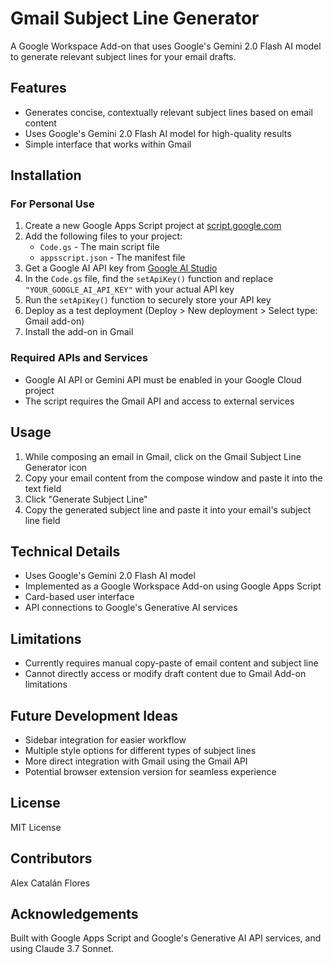 # Gmail Subject Line Generator

A Google Workspace Add-on that uses Google's Gemini 2.0 Flash AI model to generate relevant subject lines for your email drafts.

## Features

- Generates concise, contextually relevant subject lines based on email content
- Uses Google's Gemini 2.0 Flash AI model for high-quality results
- Simple interface that works within Gmail

## Installation

### For Personal Use

1. Create a new Google Apps Script project at [script.google.com](https://script.google.com)
2. Add the following files to your project:
   - `Code.gs` - The main script file
   - `appsscript.json` - The manifest file
3. Get a Google AI API key from [Google AI Studio](https://makersuite.google.com/)
4. In the `Code.gs` file, find the `setApiKey()` function and replace `"YOUR_GOOGLE_AI_API_KEY"` with your actual API key
5. Run the `setApiKey()` function to securely store your API key
6. Deploy as a test deployment (Deploy > New deployment > Select type: Gmail add-on)
7. Install the add-on in Gmail

### Required APIs and Services

- Google AI API or Gemini API must be enabled in your Google Cloud project
- The script requires the Gmail API and access to external services

## Usage

1. While composing an email in Gmail, click on the Gmail Subject Line Generator icon
2. Copy your email content from the compose window and paste it into the text field
3. Click "Generate Subject Line"
4. Copy the generated subject line and paste it into your email's subject line field

## Technical Details

- Uses Google's Gemini 2.0 Flash AI model
- Implemented as a Google Workspace Add-on using Google Apps Script
- Card-based user interface
- API connections to Google's Generative AI services

## Limitations

- Currently requires manual copy-paste of email content and subject line
- Cannot directly access or modify draft content due to Gmail Add-on limitations

## Future Development Ideas

- Sidebar integration for easier workflow
- Multiple style options for different types of subject lines
- More direct integration with Gmail using the Gmail API
- Potential browser extension version for seamless experience

## License

MIT License

## Contributors

Alex Catalán Flores

## Acknowledgements

Built with Google Apps Script and Google's Generative AI API services, and using Claude 3.7 Sonnet. 

